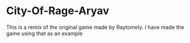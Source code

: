 # City-Of-Rage-Aryav
This is a remix of the original game made by Raytomely. I have made the game using that as an example
